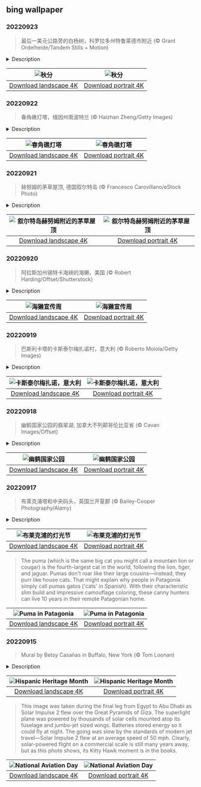 ## bing wallpaper

### 20220923

> 最后一美元公路旁的白杨树，科罗拉多州特鲁莱德市附近 (© Grant Ordelheide/Tandem Stills + Motion)

<details>
<summary>Description</summary>

> 秋分到了，这里的“分”即为“平分”、“半”的意思，除了指昼夜平分外，还有一层意思是平分了秋季。到了秋分时节，人们渐渐开始感受到秋天的韵味。色彩斑斓节，散诗意迷人，是秋天的韵味之一，正如古诗中形容的那样： “山明水净夜来霜，数树深红出浅黄。”五谷丰登，满地金黄亦是秋天的韵味：”一阵秋风起，传来稻谷香。 闻香远望去，遍地黄金黄。“ 也许每个地方的秋天都有不一样的色彩，每个人都有不一样的体会，但我们热爱秋天，热爱这个收获的季节。秋自缤纷，秋自斑斓。
> 
> 
> 
> 

</details>

| ![秋分](https://cn.bing.com/th?id=OHR.LastDollarRoad_ZH-CN1462265798_UHD.jpg&pid=hp&w=400&h=224&rs=1&c=4) | ![秋分](https://cn.bing.com/th?id=OHR.LastDollarRoad_ZH-CN1462265798_1080x1920.jpg&pid=hp&w=155&h=315&rs=1&c=4) |
|:---------:|:---------:|
| [Download landscape 4K](https://cn.bing.com/th?id=OHR.LastDollarRoad_ZH-CN1462265798_UHD.jpg) | [Download portrait 4K](https://cn.bing.com/th?id=OHR.LastDollarRoad_ZH-CN1462265798_1080x1920.jpg) |

### 20220922

> 春角礁灯塔，缅因州南波特兰 (© Haizhan Zheng/Getty Images)

<details>
<summary>Description</summary>

> 春角礁灯塔伫立在此处，警告着靠近波特兰港的船只们，注意危险：这里存在着风险系数极高的水下山脊。这条水下山脊伸入航道，在19世纪后期引发了诸多海难，而当时该港口正是整个东海岸最繁忙的港口之一。春角礁灯塔由美国陆军工程兵团建造，自1897年以来一直是卡斯科湾和波特兰港的可靠守护者。1988年，这座灯塔被载入《美国国家历史遗迹名录》。2022年5月，是该灯塔首次点亮125周年。
> 
> 
> 
> 

</details>

| ![春角礁灯塔](https://cn.bing.com/th?id=OHR.SpringPoint_ZH-CN6445792697_UHD.jpg&pid=hp&w=400&h=224&rs=1&c=4) | ![春角礁灯塔](https://cn.bing.com/th?id=OHR.SpringPoint_ZH-CN6445792697_1080x1920.jpg&pid=hp&w=155&h=315&rs=1&c=4) |
|:---------:|:---------:|
| [Download landscape 4K](https://cn.bing.com/th?id=OHR.SpringPoint_ZH-CN6445792697_UHD.jpg) | [Download portrait 4K](https://cn.bing.com/th?id=OHR.SpringPoint_ZH-CN6445792697_1080x1920.jpg) |

### 20220921

> 赫努姆的茅草屋顶, 德国叙尔特岛 (© Francesco Carovillano/eStock Photo)

<details>
<summary>Description</summary>

> 欢迎来到德国最北端的岛屿！西尔特岛面积约99平方公里，也是德国北海最大的岛屿——在全国排名第四，仅次于波罗的海岛屿吕根岛、乌泽多姆岛和费马恩岛。这张照片是在宁静的霍纳姆市拍摄的，这里远离岛屿最南端的韦斯特兰、坎彭和温宁施泰特三大温泉小镇。
> 
> 虽然据说叙尔特岛的南端在早期曾是渔民和海盗的避难所，但直到1900年才开始有在这里永久定居。这使得赫努姆成为岛上最年轻的地方。这次有一座高耸伫立的景观是33.5米高的赫努姆灯塔，它已作为服务了100多年。 如果您想度过一个轻松的假期，您将在阳光明媚的叙尔特岛南部找到理想的宁静与隐居之处。
> 
> 

</details>

| ![叙尔特岛赫努姆附近的茅草屋顶](https://cn.bing.com/th?id=OHR.SyltNordseeHoernum_ZH-CN6316415332_UHD.jpg&pid=hp&w=400&h=224&rs=1&c=4) | ![叙尔特岛赫努姆附近的茅草屋顶](https://cn.bing.com/th?id=OHR.SyltNordseeHoernum_ZH-CN6316415332_1080x1920.jpg&pid=hp&w=155&h=315&rs=1&c=4) |
|:---------:|:---------:|
| [Download landscape 4K](https://cn.bing.com/th?id=OHR.SyltNordseeHoernum_ZH-CN6316415332_UHD.jpg) | [Download portrait 4K](https://cn.bing.com/th?id=OHR.SyltNordseeHoernum_ZH-CN6316415332_1080x1920.jpg) |

### 20220920

> 阿拉斯加州锡特卡海峡的海獭，美国 (© Robert Harding/Offset/Shutterstock)

<details>
<summary>Description</summary>

> 海獭被称为最可爱的漂浮动物。照片里这群小家伙们正在阿拉斯加州锡特卡海峡里过着它们日常的生活，像一支漂在水上的小型舰队。这支舰队里，有雄性海獭、雌性海獭，还有海獭宝宝，雄性海獭往往体型更大，数量可超过1000只。它们漂浮的身体可以用来做摇篮和餐桌。这就很方便了，因为海獭大部分时间都在水中度过，甚至在海中分娩。尽管它们似乎过着无忧无虑的生活，整天就是在嬉戏、梳理毛发、潜水，但其实它们在保持水生生态系统的健康方面发挥着重要作用。
> 
> 海獭吃海胆，从而维护了太平洋里海藻森林的健康，因为海胆会大量摧毁海藻，而海藻是许多鱼类和其他海洋生物的重要栖息地。海獭还吃螃蟹、贝类、鱿鱼和其他无脊椎动物。它们还学会了从海底捡来石头放在肚皮上，再把壳类动物在石头上砸碎。海獭需要大量的热量。它每天必须吃掉相当于自身体重四分之一的食物，才能提供其在冰冷的海水中新陈代谢消耗的热量。
> 
> 海獭生活在水中的关键是它的皮毛。它的皮毛是所有哺乳动物中最厚的，每平方英寸大约有100万根毛发，如此密集的毛发让它的皮肤永远不会被打湿。海獭不像其他海洋哺乳动物那样有一层厚厚的脂肪，所以它们需要大量的毛发来保暖。18世纪和19世纪，它们厚厚的皮毛吸引了许多捕猎者，那时海獭还没有受到法律保护，因此几乎被捕猎殆尽。现在，尽管海獭的数量已有所回升，但它们仍被视为濒危物种。海獭生活在北美太平洋的沿岸，从加利福尼亚一直到阿拉斯加。虽然它们也可以在陆地上行走，但它们并不需要也不想要上陆地来，即使是在午睡时间。当它们准备打个盹的时候，它们会浮上来，在身上裹一丛海带以免漂走，然后躺在世界上最大的水床上开始打盹儿。

</details>

| ![海獭宣传周](https://cn.bing.com/th?id=OHR.SitkaOtters_ZH-CN4715326633_UHD.jpg&pid=hp&w=400&h=224&rs=1&c=4) | ![海獭宣传周](https://cn.bing.com/th?id=OHR.SitkaOtters_ZH-CN4715326633_1080x1920.jpg&pid=hp&w=155&h=315&rs=1&c=4) |
|:---------:|:---------:|
| [Download landscape 4K](https://cn.bing.com/th?id=OHR.SitkaOtters_ZH-CN4715326633_UHD.jpg) | [Download portrait 4K](https://cn.bing.com/th?id=OHR.SitkaOtters_ZH-CN4715326633_1080x1920.jpg) |

### 20220919

> 巴斯利卡塔的卡斯泰尔梅扎诺村，意大利 (© Roberto Moiola/Getty Images)

<details>
<summary>Description</summary>

> 照片里这条在山间起伏的耀眼“丝带”，其实是一个名叫卡斯泰尔梅扎诺的中世纪村落。它被评为是意大利最美丽和最不为人知的地方之一。它坐落在意大利半岛南部圣马蒂诺山脉的西侧。大约2500年前，希腊人首次在卡斯泰尔梅扎诺定居，他们发现这里的崎岖峭壁可以提供绝佳的保护。今天，那里的村民还说着一种独特但即将消亡的意大利语变体。随着人口老龄化，这个村庄希望能迎来喜欢古朴生活方式的新移民。
> 
> 想来一次不寻常的旅行吗？可以考虑去卡斯泰尔梅扎诺村，来一次“天使飞行”。这是一条高空滑索，横跨卡斯泰尔梅扎诺和彼得拉珀托萨之间的山谷，距离地面1300多英尺，速度高达每小时70多英里。对做“空中飞人”不感兴趣？那你可以踏上迷人的“七石之路”，听一听当地口口相传的古老故事。这条路上有七座石像，当游客经过，石像会发出声音、讲故事或者演奏音乐。这条1.5英里长的小路连接着卡斯泰尔梅扎诺和彼得拉佩尔托萨。
> 
> 

</details>

| ![卡斯泰尔梅扎诺，意大利](https://cn.bing.com/th?id=OHR.SanMartinoVillage_ZH-CN4623104087_UHD.jpg&pid=hp&w=400&h=224&rs=1&c=4) | ![卡斯泰尔梅扎诺，意大利](https://cn.bing.com/th?id=OHR.SanMartinoVillage_ZH-CN4623104087_1080x1920.jpg&pid=hp&w=155&h=315&rs=1&c=4) |
|:---------:|:---------:|
| [Download landscape 4K](https://cn.bing.com/th?id=OHR.SanMartinoVillage_ZH-CN4623104087_UHD.jpg) | [Download portrait 4K](https://cn.bing.com/th?id=OHR.SanMartinoVillage_ZH-CN4623104087_1080x1920.jpg) |

### 20220918

> 幽鹤国家公园的翡翠湖, 加拿大不列颠哥伦比亚省 (© Cavan Images/Offset)

<details>
<summary>Description</summary>

> 今天，我们将在加拿大不列颠哥伦比亚省幽鹤国家公园欣赏翡翠湖的美景。 荒野中的这颗宝石是一个主要的旅游景点，是公园内最大的湖泊。 翡翠湖距离 TransCanada 高速公路不远，交通便利，整个夏季都吸引了数名游客。 它是由导游汤姆威尔逊于 1882 年发现的，他无意中通过收集逃跑的马匹偶然发现了湖。
> 
> 
> 
> 

</details>

| ![幽鹤国家公园](https://cn.bing.com/th?id=OHR.EmeraldYoho_ZH-CN4524610330_UHD.jpg&pid=hp&w=400&h=224&rs=1&c=4) | ![幽鹤国家公园](https://cn.bing.com/th?id=OHR.EmeraldYoho_ZH-CN4524610330_1080x1920.jpg&pid=hp&w=155&h=315&rs=1&c=4) |
|:---------:|:---------:|
| [Download landscape 4K](https://cn.bing.com/th?id=OHR.EmeraldYoho_ZH-CN4524610330_UHD.jpg) | [Download portrait 4K](https://cn.bing.com/th?id=OHR.EmeraldYoho_ZH-CN4524610330_1080x1920.jpg) |

### 20220917

> 布莱克浦塔和中央码头，英国兰开夏郡 (© Bailey-Cooper Photography/Alamy)

<details>
<summary>Description</summary>

> 随着夏季的结束，这个著名的兰开夏海滨度假胜地正在为其主要活动做准备。自第二次世界大战结束以来，布莱克浦的灯饰一直是该镇每年的固定设施。第一次照明发生在1879年，当时在长廊上竖立了八盏弧光灯，在人们仍用蜡烛照明的时候，引起了人们的极大兴趣。第一次大规模灯饰照明于1912年5月到来，当时有10000盏灯用于装饰长廊，布莱克浦迎接了首次的皇家访问。由于两次世界大战，在接下来的几十年里，这场活动会有点断断续续，但在1949年，它们又开始进行，随着时间的推移，它的规模在不断扩大。
> 
> 如今，超过100万盏灯在6英里长的长廊上闪烁，覆盖了建筑物、电车、码头、游乐场游乐设施和布莱克浦塔，还有照明的舞台和互动装置。这些照明设备每年运行约66晚，耗资超过200万英镑——光是电费就被认为高达5万英镑左右。然而，据估计，它们为这个西北部城镇带来了约2.5亿英镑的额外收入。
> 
> 近年来，该活动已转向使用LED灯和可再生能源，以降低成本和碳足迹，同时每年仍吸引约350万游客来到费尔德海岸的这个角落。

</details>

| ![布莱克浦的灯光节](https://cn.bing.com/th?id=OHR.BlackpoolBeach_ZH-CN2646268897_UHD.jpg&pid=hp&w=400&h=224&rs=1&c=4) | ![布莱克浦的灯光节](https://cn.bing.com/th?id=OHR.BlackpoolBeach_ZH-CN2646268897_1080x1920.jpg&pid=hp&w=155&h=315&rs=1&c=4) |
|:---------:|:---------:|
| [Download landscape 4K](https://cn.bing.com/th?id=OHR.BlackpoolBeach_ZH-CN2646268897_UHD.jpg) | [Download portrait 4K](https://cn.bing.com/th?id=OHR.BlackpoolBeach_ZH-CN2646268897_1080x1920.jpg) | places in the world to watch and photograph wild pumas. While tourists will sometimes see the big cats on their own, trained guides take visitors on hikes or all-terrain vehicle tours to look for the stealthy pumas. The wild cats have been officially protected for the last few years, bolstering their population, and there are abundant guanacos in the Patagonian steppes, which also helps.
> 
> The puma (which is the same big cat you might call a mountain lion or cougar) is the fourth-largest cat in the world, following the lion, tiger, and jaguar. Pumas don't roar like their large cousins—instead, they purr like house cats. That might explain why people in Patagonia simply call pumas gatos ('cats' in Spanish). With their characteristic slim build and impressive camouflage coloring, these canny hunters can live 10 years in their remote Patagonian home.
> 
> 

</details>

| ![Puma in Patagonia](https://cn.bing.com/th?id=OHR.PianePuma_EN-US7221521942_UHD.jpg&pid=hp&w=400&h=224&rs=1&c=4) | ![Puma in Patagonia](https://cn.bing.com/th?id=OHR.PianePuma_EN-US7221521942_1080x1920.jpg&pid=hp&w=155&h=315&rs=1&c=4) |
|:---------:|:---------:|
| [Download landscape 4K](https://cn.bing.com/th?id=OHR.PianePuma_EN-US7221521942_UHD.jpg) | [Download portrait 4K](https://cn.bing.com/th?id=OHR.PianePuma_EN-US7221521942_1080x1920.jpg) |

### 20220915

> Mural by Betsy Casañas in Buffalo, New York (© Tom Loonan)

<details>
<summary>Description</summary>

> We're kicking off Hispanic Heritage Month with this beautiful mural celebrating the contributions made to the Buffalo, New York, region by the Hispanic and Latinx communities. Artist, community activist, and educator Betsy Casañas, with the assistance of many local artists, created this mural called 'Homeland, Perhaps It Is Because I Wish to See You Fly, That My Flight Continues to Be Yours.' Its subjects highlight local cultural heritage, including portrayals of agricultural production and industrial work. Through conversations with members of the community, Casañas incorporated symbolism inspired by the mixed and integrated Latinx community of Buffalo.
> 
> Hispanic Heritage Month, a celebration of Hispanic and Latinx contributions to the United States, takes place each year from September 15 to October 15. Why doesn't it start at the beginning of the month? Because September 15 and 16 are important dates for many Hispanic communities in the Americas. On September 15, 1821, five Central American nations (Costa Rica, El Salvador, Guatemala, Honduras, and Nicaragua) declared their independence from Spain, almost 11 years to the day (September 16, 1810) after Mexico had declared its independence. These countries were specifically mentioned when US President Lyndon Johnson proclaimed the enactment of what was then Hispanic Heritage Week. In the 1980s, the week became a month, and Belize (which had declared independence from the UK on September 21, 1981) was added to the list of celebrated nations.
> 
> 

</details>

| ![Hispanic Heritage Month](https://cn.bing.com/th?id=OHR.BuffaloMural_EN-US7123580117_UHD.jpg&pid=hp&w=400&h=224&rs=1&c=4) | ![Hispanic Heritage Month](https://cn.bing.com/th?id=OHR.BuffaloMural_EN-US7123580117_1080x1920.jpg&pid=hp&w=155&h=315&rs=1&c=4) |
|:---------:|:---------:|
| [Download landscape 4K](https://cn.bing.com/th?id=OHR.BuffaloMural_EN-US7123580117_UHD.jpg) | [Download portrait 4K](https://cn.bing.com/th?id=OHR.BuffaloMural_EN-US7123580117_1080x1920.jpg) |to fly around the world nonstop. The pair took turns piloting the aircraft, which can carry only one person, on a multi-leg, 16-month flight around the world that started and ended in Abu Dhabi in the United Arab Emirates.
> 
> This image was taken during the final leg from Egypt to Abu Dhabi as Solar Impulse 2 flew over the Great Pyramids of Giza. The superlight plane was powered by thousands of solar cells mounted atop its fuselage and jumbo-jet sized wings. Batteries stored energy so it could fly at night. The going was slow by the standards of modern jet travel—Solar Impulse 2 flew at an average speed of 50 mph. Clearly, solar-powered flight on a commercial scale is still many years away, but as this photo shows, its Kitty Hawk moment is in the books.

</details>

| ![National Aviation Day](https://cn.bing.com/th?id=OHR.SolarImpulse2_EN-US2864472613_UHD.jpg&pid=hp&w=400&h=224&rs=1&c=4) | ![National Aviation Day](https://cn.bing.com/th?id=OHR.SolarImpulse2_EN-US2864472613_1080x1920.jpg&pid=hp&w=155&h=315&rs=1&c=4) |
|:---------:|:---------:|
| [Download landscape 4K](https://cn.bing.com/th?id=OHR.SolarImpulse2_EN-US2864472613_UHD.jpg) | [Download portrait 4K](https://cn.bing.com/th?id=OHR.SolarImpulse2_EN-US2864472613_1080x1920.jpg) |2246278299_UHD.jpg) | [Download portrait 4K](https://cn.bing.com/th?id=OHR.ChittorgarhFort_EN-US2246278299_1080x1920.jpg) |